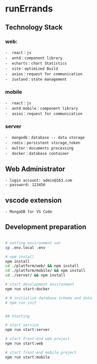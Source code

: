 # runErrands
  ## Technology Stack
  ### web:
    -  react：js
    -  antd：component library
    -  echarts：chart Statistics
    -  vite：optimized Build
    -  axios：request for communication
    -  zustand：state management
  ### mobile
    -  react：js
    -  antd mobile：component library
    -  axios：request for communication
  ### server
    -  mongodb：database -- data storage
    -  redis：persistent storage,token 
    -  multer：documents processing
    -  docker：database container


  ## Web Administrator   
    - login account: admin@163.com  
    - password: 123456
  
  ## vscode extension
    - MongoDB for VS Code  
  
  ## Development preparation
```bash

# setting environment var
cp .env.local .env

# npm install
npm install
cd ./platform/web/ && npm install
cd ./platform/mobile/ && npm install
cd ./server/ && npm install

# start development environment
npm run start:docker

# # initialize database schema and data
# npm run init


## Starting

# start service
npm run start:server

# start front-end web project
npm run start:web

# start front-end mobile project
npm run start:mobile
```



